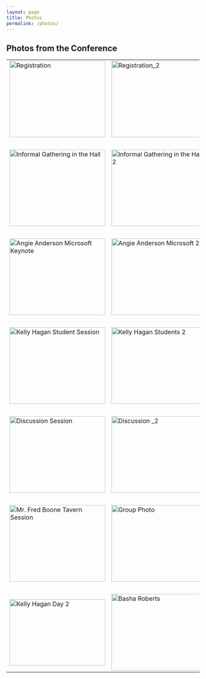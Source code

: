```yaml
---
layout: page
title: Photos
permalink: /photos/
---
```

<h2>Photos from the Conference</h2>
<table style="width: 100%">
	<tbody><tr>
		<td class="auto-style4">
		<img alt="Registration" height="200" src="./Photos_files/women_01.jpg" width="250"></td>
		<td class="auto-style4">
		<img alt="Registration_2" height="200" src="./Photos_files/women_02.jpg" width="250"></td>
	</tr>
	<tr>
		<td class="auto-style4">&nbsp;</td>
		<td class="auto-style4">&nbsp;</td>
	</tr>
	<tr>
		<td class="auto-style4">
		<img alt="Informal Gathering in the Hall" height="200" src="./Photos_files/women_03.jpg" width="250"></td>
		<td class="auto-style4">
		<img alt="Informal Gathering in the Hall 2" height="200" src="./Photos_files/women_04.jpg" width="250"></td>
	</tr>
	<tr>
		<td class="auto-style4">&nbsp;</td>
		<td class="auto-style4">&nbsp;</td>
	</tr>
	<tr>
		<td class="auto-style4">
		<img alt="Angie Anderson Microsoft Keynote" height="200" src="./Photos_files/women_05.jpg" width="250"></td>
		<td class="auto-style4">
		<img alt="Angie Anderson Microsoft 2" height="200" src="./Photos_files/women_06.jpg" width="250"></td>
	</tr>
	<tr>
		<td class="auto-style4">
		&nbsp;</td>
		<td class="auto-style4">
		&nbsp;</td>
	</tr>
	<tr>
		<td class="auto-style4">
		<img alt="Kelly Hagan Student Session" height="200" src="./Photos_files/women_07.jpg" width="250"></td>
		<td class="auto-style4">
		<img alt="Kelly Hagan Students 2" height="200" src="./Photos_files/women_09.jpg" width="250"></td>
	</tr>
	<tr>
		<td class="auto-style4">&nbsp;</td>
		<td class="auto-style4">&nbsp;</td>
	</tr>
	<tr>
		<td class="auto-style4">
		<img alt="Discussion Session" height="200" src="./Photos_files/women_08.jpg" width="250"></td>
		<td class="auto-style4">
		<img alt="Discussion _2" height="200" src="./Photos_files/women_10.jpg" width="250"></td>
	</tr>
	<tr>
		<td class="auto-style4">&nbsp;</td>
		<td class="auto-style4">&nbsp;</td>
	</tr>
	<tr>
		<td class="auto-style4">
		<img alt="Mr. Fred Boone Tavern Session" height="200" src="./Photos_files/women_11.jpg" width="250"></td>
		<td class="auto-style4">
		<img alt="Group Photo" height="200" src="./Photos_files/women_12.jpg" width="250"></td>
	</tr>
	<tr>
		<td class="auto-style4">&nbsp;</td>
		<td class="auto-style4">&nbsp;</td>
	</tr>
	<tr>
		<td class="auto-style4">
		<img alt="Kelly Hagan Day 2" height="173" src="./Photos_files/women_13.jpg" width="250"></td>
		<td class="auto-style4">
		<img alt="Basha Roberts" height="200" src="./Photos_files/women_14.jpg" width="250"></td>
	</tr>
</tbody></table>
<o:p>&nbsp;</o:p><p></p>
<p></p>